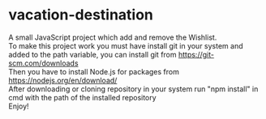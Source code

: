 # vacation-destination
A small JavaScript project which add and remove the Wishlist.<br>
To make this project work you must have install git in your system and added to the path variable, you can install git from https://git-scm.com/downloads<br>
Then you have to install Node.js for packages from https://nodejs.org/en/download/<br>
After downloading or cloning repository in your system run "npm install" in cmd with the path of the installed repository<br>
Enjoy!<br>
